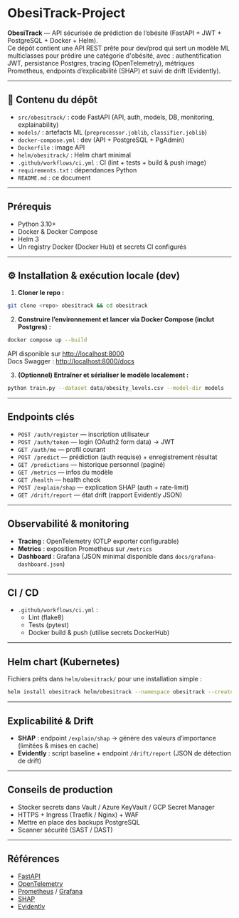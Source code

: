 # ObesiTrack-Project

**ObesiTrack** — API sécurisée de prédiction de l’obésité (FastAPI + JWT + PostgreSQL + Docker + Helm).  
Ce dépôt contient une API REST prête pour dev/prod qui sert un modèle ML multiclasses pour prédire une catégorie d'obésité, avec : authentification JWT, persistance Postgres, tracing (OpenTelemetry), métriques Prometheus, endpoints d’explicabilité (SHAP) et suivi de drift (Evidently).  

---

## 📂 Contenu du dépôt
- `src/obesitrack/` : code FastAPI (API, auth, models, DB, monitoring, explainability)  
- `models/` : artefacts ML (`preprocessor.joblib`, `classifier.joblib`)  
- `docker-compose.yml` : dev (API + PostgreSQL + PgAdmin)  
- `Dockerfile` : image API  
- `helm/obesitrack/` : Helm chart minimal  
- `.github/workflows/ci.yml` : CI (lint + tests + build & push image)  
- `requirements.txt` : dépendances Python  
- `README.md` : ce document  

---

## Prérequis
- Python 3.10+  
- Docker & Docker Compose  
- Helm 3  
- Un registry Docker (Docker Hub) et secrets CI configurés  
<!-- - (Optionnel) Redis si tu veux du rate-limiting distribué   -->

---

## ⚙️ Installation & exécution locale (dev)

1. **Cloner le repo :**
```bash
git clone <repo> obesitrack && cd obesitrack
```

2. **Construire l’environnement et lancer via Docker Compose (inclut Postgres) :**
```bash
docker compose up --build
```
 API disponible sur [http://localhost:8000](http://localhost:8000)  
 Docs Swagger : [http://localhost:8000/docs](http://localhost:8000/docs)  

3. **(Optionnel) Entraîner et sérialiser le modèle localement :**
```bash
python train.py --dataset data/obesity_levels.csv --model-dir models
```

---

##  Endpoints clés

- `POST /auth/register` — inscription utilisateur  
- `POST /auth/token` — login (OAuth2 form data) → JWT  
- `GET /auth/me` — profil courant  
- `POST /predict` — prédiction (auth requise) + enregistrement résultat  
- `GET /predictions` — historique personnel (paginé)  
- `GET /metrics` — infos du modèle  
- `GET /health` — health check  
- `POST /explain/shap` — explication SHAP (auth + rate-limit)  
- `GET /drift/report` — état drift (rapport Evidently JSON)  

---

##  Observabilité & monitoring

- **Tracing** : OpenTelemetry (OTLP exporter configurable)  
- **Metrics** : exposition Prometheus sur `/metrics`  
- **Dashboard** : Grafana (JSON minimal disponible dans `docs/grafana-dashboard.json`)  

---

##  CI / CD

- `.github/workflows/ci.yml` :  
  - Lint (flake8)  
  - Tests (pytest)  
  - Docker build & push (utilise secrets DockerHub)  

---

##  Helm chart (Kubernetes)

Fichiers prêts dans `helm/obesitrack/` pour une installation simple :  
```bash
helm install obesitrack helm/obesitrack --namespace obesitrack --create-namespace
```

---

##  Explicabilité & Drift

- **SHAP** : endpoint `/explain/shap` → génère des valeurs d’importance (limitées & mises en cache)  
- **Evidently** : script baseline + endpoint `/drift/report` (JSON de détection de drift)  

---

##  Conseils de production

- Stocker secrets dans Vault / Azure KeyVault / GCP Secret Manager  
- HTTPS + Ingress (Traefik / Nginx) + WAF  
- Mettre en place des backups PostgreSQL  
- Scanner sécurité (SAST / DAST)  

---

##  Références

- [FastAPI](https://fastapi.tiangolo.com)  
- [OpenTelemetry](https://opentelemetry.io)  
- [Prometheus](https://prometheus.io) / [Grafana](https://grafana.com)  
- [SHAP](https://github.com/slundberg/shap)  
- [Evidently](https://github.com/evidentlyai/evidently)  
